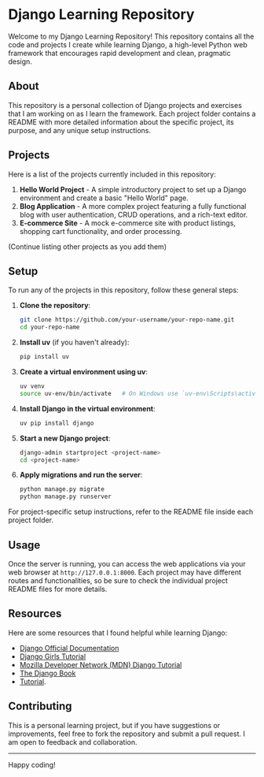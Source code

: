 # Django Learning Repository

Welcome to my Django Learning Repository! This repository contains all the code and projects I create while learning Django, a high-level Python web framework that encourages rapid development and clean, pragmatic design.

## About

This repository is a personal collection of Django projects and exercises that I am working on as I learn the framework. Each project folder contains a README with more detailed information about the specific project, its purpose, and any unique setup instructions.

## Projects

Here is a list of the projects currently included in this repository:

1. **Hello World Project** - A simple introductory project to set up a Django environment and create a basic "Hello World" page.
2. **Blog Application** - A more complex project featuring a fully functional blog with user authentication, CRUD operations, and a rich-text editor.
3. **E-commerce Site** - A mock e-commerce site with product listings, shopping cart functionality, and order processing.

(Continue listing other projects as you add them)

## Setup

To run any of the projects in this repository, follow these general steps:

1. **Clone the repository**:
    ```bash
    git clone https://github.com/your-username/your-repo-name.git
    cd your-repo-name
    ```

2. **Install uv** (if you haven't already):
    ```bash
    pip install uv
    ```

3. **Create a virtual environment using uv**:
    ```bash
    uv venv
    source uv-env/bin/activate   # On Windows use `uv-env\Scripts\activate`
    ```

4. **Install Django in the virtual environment**:
    ```bash
    uv pip install django
    ```

5. **Start a new Django project**:
    ```bash
    django-admin startproject <project-name>
    cd <project-name>
    ```

6. **Apply migrations and run the server**:
    ```bash
    python manage.py migrate
    python manage.py runserver
    ```

For project-specific setup instructions, refer to the README file inside each project folder.

## Usage

Once the server is running, you can access the web applications via your web browser at `http://127.0.0.1:8000`. Each project may have different routes and functionalities, so be sure to check the individual project README files for more details.

## Resources

Here are some resources that I found helpful while learning Django:

- [Django Official Documentation](https://docs.djangoproject.com/en/stable/)
- [Django Girls Tutorial](https://tutorial.djangogirls.org/)
- [Mozilla Developer Network (MDN) Django Tutorial](https://developer.mozilla.org/en-US/docs/Learn/Server-side/Django)
- [The Django Book](https://djangobook.com/)
- [Tutorial](https://youtube.com/playlist?list=PLu71SKxNbfoDOf-6vAcKmazT92uLnWAgy&si=CbfpNW07Zf43Gt08).

## Contributing

This is a personal learning project, but if you have suggestions or improvements, feel free to fork the repository and submit a pull request. I am open to feedback and collaboration.

---

Happy coding!
